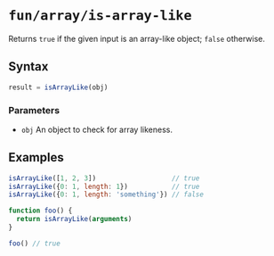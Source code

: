 # `fun/array/is-array-like`

Returns `true` if the given input is an array-like object; `false` otherwise.

## Syntax

```javascript
result = isArrayLike(obj)
```

### Parameters

- `obj` An object to check for array likeness.

## Examples

```javascript
isArrayLike([1, 2, 3])                   // true
isArrayLike({0: 1, length: 1})           // true
isArrayLike({0: 1, length: 'something'}) // false
```

```javascript
function foo() {
  return isArrayLike(arguments)
}

foo() // true
```